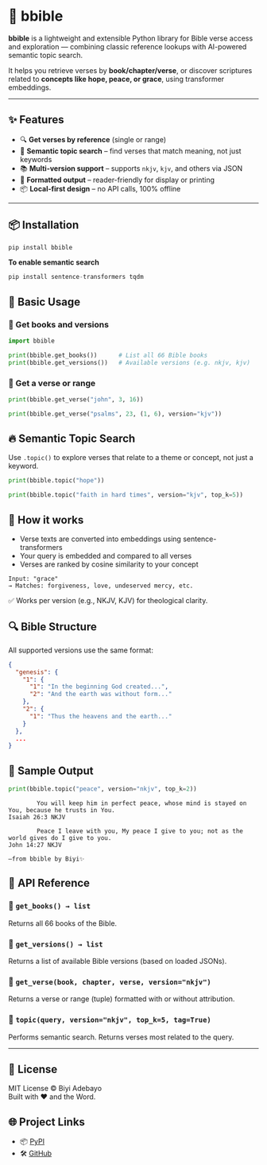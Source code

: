 # 📖 bbible

**bbible** is a lightweight and extensible Python library for Bible verse access and exploration — combining classic reference lookups with AI-powered semantic topic search.

It helps you retrieve verses by **book/chapter/verse**, or discover scriptures related to **concepts like hope, peace, or grace**, using transformer embeddings.

---

## ✨ Features

- 🔍 **Get verses by reference** (single or range)
- 🧠 **Semantic topic search** – find verses that match meaning, not just keywords
- 📚 **Multi-version support** – supports `nkjv`, `kjv`, and others via JSON
- 💬 **Formatted output** – reader-friendly for display or printing
- 📦 **Local-first design** – no API calls, 100% offline

---

## 📦 Installation

```bash
pip install bbible
```

**To enable semantic search**

```python
pip install sentence-transformers tqdm
```

## 🧪 Basic Usage

### 🔹 Get books and versions

```python
import bbible

print(bbible.get_books())      # List all 66 Bible books
print(bbible.get_versions())   # Available versions (e.g. nkjv, kjv)
```

### 🔹 Get a verse or range
```python
print(bbible.get_verse("john", 3, 16))

print(bbible.get_verse("psalms", 23, (1, 6), version="kjv"))
```

## 🔥 Semantic Topic Search
Use `.topic()` to explore verses that relate to a theme or concept, not just a keyword.
```python
print(bbible.topic("hope"))

print(bbible.topic("faith in hard times", version="kjv", top_k=5))
```

## 🧠 How it works
- Verse texts are converted into embeddings using sentence-transformers
- Your query is embedded and compared to all verses
- Verses are ranked by cosine similarity to your concept

```text
Input: "grace"
→ Matches: forgiveness, love, undeserved mercy, etc.
```
✅ Works per version (e.g., NKJV, KJV) for theological clarity.


## 🔍 Bible Structure
All supported versions use the same format:

```json
{
  "genesis": {
    "1": {
      "1": "In the beginning God created...",
      "2": "And the earth was without form..."
    },
    "2": {
      "1": "Thus the heavens and the earth..."
    }
  },
  ...
}
```


## 📘 Sample Output
```python
print(bbible.topic("peace", version="nkjv", top_k=2))
```
```vbnet
        You will keep him in perfect peace, whose mind is stayed on You, because he trusts in You.
Isaiah 26:3 NKJV

        Peace I leave with you, My peace I give to you; not as the world gives do I give to you.
John 14:27 NKJV

—from bbible by Biyi✨
```


## 🧰 API Reference

### 🔹 `get_books() → list`
Returns all 66 books of the Bible.

### 🔹 `get_versions() → list`
Returns a list of available Bible versions (based on loaded JSONs).

### 🔹 `get_verse(book, chapter, verse, version="nkjv")`
Returns a verse or range (tuple) formatted with or without attribution.

### 🔹 `topic(query, version="nkjv", top_k=5, tag=True)`
Performs semantic search. Returns verses most related to the query.

---

## 📄 License

MIT License © Biyi Adebayo  
Built with ❤️ and the Word.

## 🌐 Project Links

- 📦 [PyPI](https://pypi.org/project/bbible)
- 🛠 [GitHub](https://github.com/Biyi003/bbible)